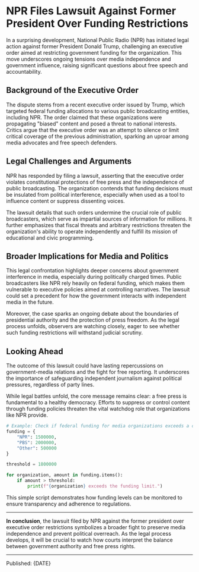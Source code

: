 # NPR Files Lawsuit Against Former President Over Funding Restrictions

In a surprising development, National Public Radio (NPR) has initiated legal action against former President Donald Trump, challenging an executive order aimed at restricting government funding for the organization. This move underscores ongoing tensions over media independence and government influence, raising significant questions about free speech and accountability.

## Background of the Executive Order

The dispute stems from a recent executive order issued by Trump, which targeted federal funding allocations to various public broadcasting entities, including NPR. The order claimed that these organizations were propagating "biased" content and posed a threat to national interests. Critics argue that the executive order was an attempt to silence or limit critical coverage of the previous administration, sparking an uproar among media advocates and free speech defenders.

## Legal Challenges and Arguments

NPR has responded by filing a lawsuit, asserting that the executive order violates constitutional protections of free press and the independence of public broadcasting. The organization contends that funding decisions must be insulated from political interference, especially when used as a tool to influence content or suppress dissenting voices.

The lawsuit details that such orders undermine the crucial role of public broadcasters, which serve as impartial sources of information for millions. It further emphasizes that fiscal threats and arbitrary restrictions threaten the organization's ability to operate independently and fulfill its mission of educational and civic programming.

## Broader Implications for Media and Politics

This legal confrontation highlights deeper concerns about government interference in media, especially during politically charged times. Public broadcasters like NPR rely heavily on federal funding, which makes them vulnerable to executive policies aimed at controlling narratives. The lawsuit could set a precedent for how the government interacts with independent media in the future.

Moreover, the case sparks an ongoing debate about the boundaries of presidential authority and the protection of press freedom. As the legal process unfolds, observers are watching closely, eager to see whether such funding restrictions will withstand judicial scrutiny.

## Looking Ahead

The outcome of this lawsuit could have lasting repercussions on government-media relations and the fight for free reporting. It underscores the importance of safeguarding independent journalism against political pressures, regardless of party lines.

While legal battles unfold, the core message remains clear: a free press is fundamental to a healthy democracy. Efforts to suppress or control content through funding policies threaten the vital watchdog role that organizations like NPR provide.

```python
# Example: Check if federal funding for media organizations exceeds a certain threshold
funding = {
    "NPR": 1500000,
    "PBS": 2000000,
    "Other": 500000
}

threshold = 1800000

for organization, amount in funding.items():
    if amount > threshold:
        print(f"{organization} exceeds the funding limit.")
```

This simple script demonstrates how funding levels can be monitored to ensure transparency and adherence to regulations.

---

**In conclusion**, the lawsuit filed by NPR against the former president over executive order restrictions symbolizes a broader fight to preserve media independence and prevent political overreach. As the legal process develops, it will be crucial to watch how courts interpret the balance between government authority and free press rights.

---

Published: {DATE}
